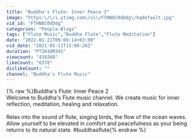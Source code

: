 ```yaml
---
title: "Buddha's Flute: Inner Peace 2"
image: "https:\/\/i.ytimg.com\/vi\/FTHN8C0dDdg\/hqdefault.jpg"
vid_id: "FTHN8C0dDdg"
categories: "People-Blogs"
tags: ["Flute Music","Buddha Flute","Flute Meditation"]
date: "2022-01-21T09:09:14+03:00"
vid_date: "2021-05-11T15:00:26Z"
duration: "PT3H10M34S"
viewcount: "439268"
likeCount: "6378"
dislikeCount: ""
channel: "Buddha's Flute Music"
---
```

{% raw %}Buddha's Flute: Inner Peace 2<br />Welcome to Buddha's Flute music channel. We create music for inner reflection, meditation, healing and relaxation. <br /><br />Relax into the sound of flute, singing birds, the flow of the ocean waves. Allow yourself to be elevated in comfort and peacefulness as your being returns to its natural state. #buddhasflute​{% endraw %}

